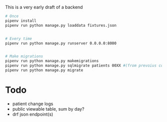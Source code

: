 
This is a very early draft of a backend

``` bash
# Once
pipenv install
pipenv run python manage.py loaddata fixtures.json


# Every time
pipenv run python manage.py runserver 0.0.0.0:8000


# Make migrations
pipenv run python manage.py makemigrations
pipenv run python manage.py sqlmigrate patients 00XX #(from prevoius command)
pipenv run python manage.py migrate

```


# Todo
- patient change logs
- public viewable table, sum by day?
- drf json endpoint(s)
